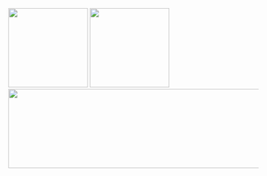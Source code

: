 


<div style="color: linen; border-color: linen">
  <img height="160em" src="https://c.tenor.com/UxAFEDoJk2cAAAAC/anime-oppai.gif"></img>
  <a href="https://github.com/PothpothBR">
  <img height="160em" src="https://github-readme-stats.vercel.app/api?username=PothpothBR&show_icons=true&theme=dark&include_all_commits=true&count_private=true"/>
</div>
<img height="160em" width="696em" src="https://64.media.tumblr.com/c35d07f4322562aead2eb9d896b2ab99/tumblr_os9wldz2Fy1tp5yuio1_540.gifv"></img>
